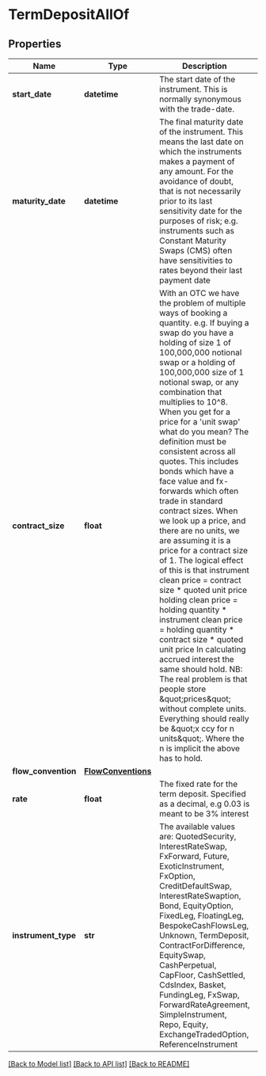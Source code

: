 # TermDepositAllOf


## Properties
Name | Type | Description | Notes
------------ | ------------- | ------------- | -------------
**start_date** | **datetime** | The start date of the instrument. This is normally synonymous with the trade-date. | 
**maturity_date** | **datetime** | The final maturity date of the instrument. This means the last date on which the instruments makes a payment of any amount.              For the avoidance of doubt, that is not necessarily prior to its last sensitivity date for the purposes of risk; e.g. instruments such as              Constant Maturity Swaps (CMS) often have sensitivities to rates beyond their last payment date | 
**contract_size** | **float** | With an OTC we have the problem of multiple ways of booking a quantity.              e.g.              If buying a swap do you have a holding of size 1 of 100,000,000 notional swap or a holding of 100,000,000 size of 1 notional swap, or any combination that multiplies to 10^8.              When you get for a price for a &#39;unit swap&#39; what do you mean? The definition must be consistent across all quotes. This includes bonds which have a face value and              fx-forwards which often trade in standard contract sizes. When we look up a price, and there are no units, we are assuming it is a price for a contract size of 1.              The logical effect of this is that              instrument clean price &#x3D; contract size * quoted unit price              holding clean price    &#x3D; holding quantity * instrument clean price &#x3D; holding quantity * contract size * quoted unit price              In calculating accrued interest the same should hold.              NB: The real problem is that people store \&quot;prices\&quot; without complete units. Everything should really be \&quot;x ccy for n units\&quot;. Where the n is implicit the above has to hold. | 
**flow_convention** | [**FlowConventions**](FlowConventions.md) |  | 
**rate** | **float** | The fixed rate for the term deposit. Specified as a decimal, e.g 0.03 is meant to be 3% interest | 
**instrument_type** | **str** | The available values are: QuotedSecurity, InterestRateSwap, FxForward, Future, ExoticInstrument, FxOption, CreditDefaultSwap, InterestRateSwaption, Bond, EquityOption, FixedLeg, FloatingLeg, BespokeCashFlowsLeg, Unknown, TermDeposit, ContractForDifference, EquitySwap, CashPerpetual, CapFloor, CashSettled, CdsIndex, Basket, FundingLeg, FxSwap, ForwardRateAgreement, SimpleInstrument, Repo, Equity, ExchangeTradedOption, ReferenceInstrument | 

[[Back to Model list]](../README.md#documentation-for-models) [[Back to API list]](../README.md#documentation-for-api-endpoints) [[Back to README]](../README.md)


